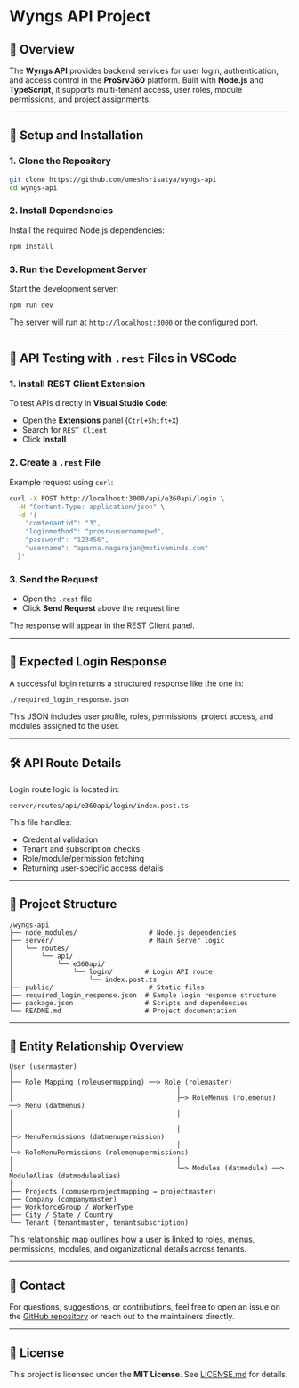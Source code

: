 # Wyngs API Project

## 📘 Overview

The **Wyngs API** provides backend services for user login, authentication, and access control in the **ProSrv360** platform. Built with **Node.js** and **TypeScript**, it supports multi-tenant access, user roles, module permissions, and project assignments.

---

## 🔧 Setup and Installation

### 1. Clone the Repository

```bash
git clone https://github.com/umeshsrisatya/wyngs-api
cd wyngs-api
```

### 2. Install Dependencies

Install the required Node.js dependencies:

```bash
npm install
```

### 3. Run the Development Server

Start the development server:

```bash
npm run dev
```

The server will run at `http://localhost:3000` or the configured port.

---

## 🧪 API Testing with `.rest` Files in VSCode

### 1. Install REST Client Extension

To test APIs directly in **Visual Studio Code**:

-   Open the **Extensions** panel (`Ctrl+Shift+X`)
-   Search for `REST Client`
-   Click **Install**

### 2. Create a `.rest` File

Example request using `curl`:

```bash
curl -X POST http://localhost:3000/api/e360api/login \
  -H "Content-Type: application/json" \
  -d '{
    "comtenantid": "3",
    "loginmethod": "prosrvusernamepwd",
    "password": "123456",
    "username": "aparna.nagarajan@motiveminds.com"
  }'
```

### 3. Send the Request

-   Open the `.rest` file
-   Click **Send Request** above the request line

The response will appear in the REST Client panel.

---

## 📝 Expected Login Response

A successful login returns a structured response like the one in:

```
./required_login_response.json
```

This JSON includes user profile, roles, permissions, project access, and modules assigned to the user.

---

## 🛠 API Route Details

Login route logic is located in:

```
server/routes/api/e360api/login/index.post.ts
```

This file handles:

-   Credential validation
-   Tenant and subscription checks
-   Role/module/permission fetching
-   Returning user-specific access details

---

## 📂 Project Structure

```
/wyngs-api
├── node_modules/                  # Node.js dependencies
├── server/                        # Main server logic
│   └── routes/
│       └── api/
│           └── e360api/
│               └── login/        # Login API route
│                   └── index.post.ts
├── public/                        # Static files
├── required_login_response.json  # Sample login response structure
├── package.json                  # Scripts and dependencies
└── README.md                     # Project documentation
```

---

## 🧭 Entity Relationship Overview

```text
User (usermaster)
│
├── Role Mapping (roleusermapping) ──> Role (rolemaster)
│                                         │
│                                         ├─> RoleMenus (rolemenus) ──> Menu (datmenus)
│                                         │                               │
│                                         │                               ├─> MenuPermissions (datmenupermission)
│                                         │                               └─> RoleMenuPermissions (rolemenupermissions)
│                                         │
│                                         └─> Modules (datmodule) ──> ModuleAlias (datmodulealias)
│
├── Projects (comuserprojectmapping → projectmaster)
├── Company (companymaster)
├── WorkforceGroup / WorkerType
├── City / State / Country
└── Tenant (tenantmaster, tenantsubscription)
```

This relationship map outlines how a user is linked to roles, menus, permissions, modules, and organizational details across tenants.

---

## 💬 Contact

For questions, suggestions, or contributions, feel free to open an issue on the [GitHub repository](https://github.com/umeshsrisatya/wyngs-api) or reach out to the maintainers directly.

---

## 📝 License

This project is licensed under the **MIT License**. See [LICENSE.md](LICENSE.md) for details.

